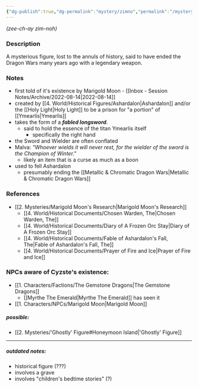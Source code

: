 ```yaml
---
{"dg-publish":true,"dg-permalink":"mystery/zimno","permalink":"/mystery/zimno/"}
---
```


*(zee-ch-ay zim-noh)*

### Description
A mysterious figure, lost to the annuls of history, said to have ended the Dragon Wars many years ago with a legendary weapon.

### Notes
- first told of it's existence by Marigold Moon - [[Inbox - Session Notes/Archive/2022-08-14\|2022-08-14]]
- created by [[4. World/Historical Figures/Ashardalon\|Ashardalon]] and/or the [[Holy Light\|Holy Light]] to be a prison for "a portion" of [[Ymearlis\|Ymearlis]]
- takes the form of a ***fabled longsword***.
	- said to hold the essence of the titan Ymearlis itself
		- specifically the right hand
- the Sword and Wielder are often conflated
- Malva: *"Whoever  wields it will never rest, for the wielder of the sword is the Champion of Winter."*
	- likely an item that is a curse as much as a boon
- used to fell Ashardalon
	- presumably ending the [[Metallic & Chromatic Dragon Wars\|Metallic & Chromatic Dragon Wars]]


### References
- [[2. Mysteries/Marigold Moon's Research\|Marigold Moon's Research]]
	- [[4. World/Historical Documents/Chosen Warden, The\|Chosen Warden, The]]
	- [[4. World/Historical Documents/Diary of A Frozen Orc Stay\|Diary of A Frozen Orc Stay]]
	- [[4. World/Historical Documents/Fable of Ashardalon's Fall, The\|Fable of Ashardalon's Fall, The]]
	- [[4. World/Historical Documents/Prayer of Fire and Ice\|Prayer of Fire and Ice]]


### NPCs aware of Cyzste's existence:
- [[1. Characters/Factions/The Gemstone Dragons\|The Gemstone Dragons]]
	- [[Myrthe The Emerald\|Myrthe The Emerald]] has seen it
- [[1. Characters/NPCs/Marigold Moon\|Marigold Moon]]

##### possible:
- [[2. Mysteries/'Ghostly' Figure#Honeymoon Island\|'Ghostly' Figure]]

---

##### outdated notes:
- historical figure (???)
- involves a grave
- involves "children's bedtime stories" (?)
